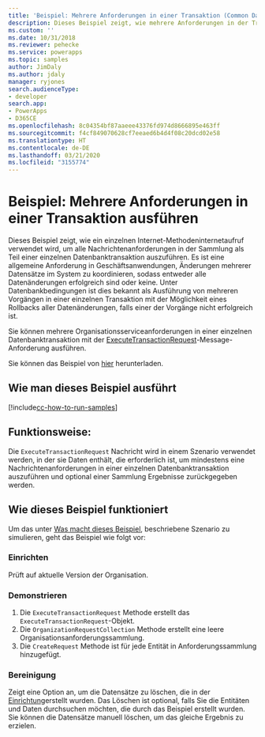 ```yaml
---
title: 'Beispiel: Mehrere Anforderungen in einer Transaktion (Common Data Service) ausführen | Microsoft Docs'
description: Dieses Beispiel zeigt, wie mehrere Anforderungen in der Transaktion ausgeführt werden.
ms.custom: ''
ms.date: 10/31/2018
ms.reviewer: pehecke
ms.service: powerapps
ms.topic: samples
author: JimDaly
ms.author: jdaly
manager: ryjones
search.audienceType:
- developer
search.app:
- PowerApps
- D365CE
ms.openlocfilehash: 8c04354bf87aaeee43376fd974d8666895e463ff
ms.sourcegitcommit: f4cf849070628cf7eeaed6b4d4f08c20dcd02e58
ms.translationtype: HT
ms.contentlocale: de-DE
ms.lasthandoff: 03/21/2020
ms.locfileid: "3155774"
---
```

# <a name="sample-execute-multiple-requests-in-transaction"></a>Beispiel: Mehrere Anforderungen in einer Transaktion ausführen

Dieses Beispiel zeigt, wie ein einzelnen Internet-Methodeninternetaufruf verwendet wird, um alle Nachrichtenanforderungen in der Sammlung als Teil einer einzelnen Datenbanktransaktion auszuführen. Es ist eine allgemeine Anforderung in Geschäftsanwendungen, Änderungen mehrerer Datensätze im System zu koordinieren, sodass entweder alle Datenänderungen erfolgreich sind oder keine. Unter Datenbankbedingungen ist dies bekannt als Ausführung von mehreren Vorgängen in einer einzelnen Transaktion mit der Möglichkeit eines Rollbacks aller Datenänderungen, falls einer der Vorgänge nicht erfolgreich ist.

Sie können mehrere Organisationsserviceanforderungen in einer einzelnen Datenbanktransaktion mit der [ExecuteTransactionRequest](https://docs.microsoft.com/dotnet/api/microsoft.xrm.sdk.messages.executetransactionrequest?view=dynamics-general-ce-9)-Message-Anforderung ausführen. 

Sie können das Beispiel von [hier](https://github.com/microsoft/PowerApps-Samples/tree/master/cds/orgsvc/C%23/ExecuteMultipleInTransaction) herunterladen.

## <a name="how-to-run-this-sample"></a>Wie man dieses Beispiel ausführt

[!include[cc-how-to-run-samples](../../includes/cc-how-to-run-samples.md)]

## <a name="what-this-sample-does"></a>Funktionsweise:

Die `ExecuteTransactionRequest` Nachricht wird in einem Szenario verwendet werden, in der sie Daten enthält, die erforderlich ist, um mindestens eine Nachrichtenanforderungen in einer einzelnen Datenbanktransaktion auszuführen und optional einer Sammlung Ergebnisse zurückgegeben werden.

## <a name="how-this-sample-works"></a>Wie dieses Beispiel funktioniert

Um das unter [Was macht dieses Beispiel](#what-this-sample-does), beschriebene Szenario zu simulieren, geht das Beispiel wie folgt vor:

### <a name="setup"></a>Einrichten

Prüft auf aktuelle Version der Organisation.

### <a name="demonstrate"></a>Demonstrieren

1. Die `ExecuteTransactionRequest` Methode erstellt das `ExecuteTransactionRequest`-Objekt.
2. Die `OrganizationRequestCollection` Methode erstellt eine leere Organisationsanforderungssammlung.
3. Die `CreateRequest` Methode ist für jede Entität in Anforderungssammlung hinzugefügt.

### <a name="clean-up"></a>Bereinigung

Zeigt eine Option an, um die Datensätze zu löschen, die in der [Einrichtung](#setup)erstellt wurden. Das Löschen ist optional, falls Sie die Entitäten und Daten durchsuchen möchten, die durch das Beispiel erstellt wurden. Sie können die Datensätze manuell löschen, um das gleiche Ergebnis zu erzielen.
